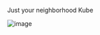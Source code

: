Just your neighborhood Kube

![image](https://github.com/Danisa-R/Kube/assets/69412310/4bacbf44-222f-4247-9b67-218ddf914f4d)

